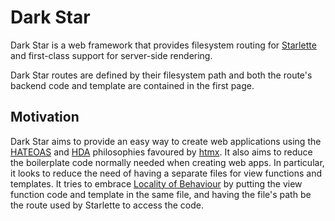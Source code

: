 # Dark Star

Dark Star is a web framework that provides filesystem routing for
[Starlette](https://starlette.io) and first-class support for server-side rendering.

Dark Star routes are defined by their filesystem path and both the route's
backend code and template are contained in the first page.

## Motivation

Dark Star aims to provide an easy way to create web applications using the
[HATEOAS](https://htmx.org/essays/hateoas/) and
[HDA](https://htmx.org/essays/hypermedia-driven-applications/) philosophies
favoured by [htmx](https://htmx.org). It also aims to reduce the boilerplate
code normally needed when creating web apps. In particular, it looks to reduce
the need of having a separate files for view functions and templates. It tries
to embrace [Locality of Behaviour](https://htmx.org/essays/locality-of-behaviour/)
by putting the view function code and template in the same file, and having the
file's path be the route used by Starlette to access the code.


